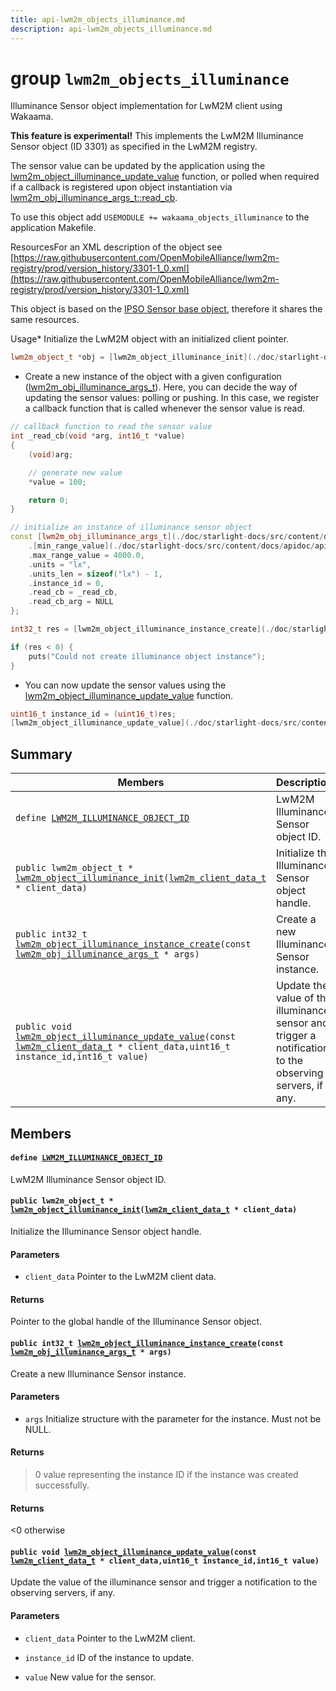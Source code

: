 ```yaml
---
title: api-lwm2m_objects_illuminance.md
description: api-lwm2m_objects_illuminance.md
---
```

# group `lwm2m_objects_illuminance` 

Illuminance Sensor object implementation for LwM2M client using Wakaama.

**This feature is experimental!**
 This implements the LwM2M Illuminance Sensor object (ID 3301) as specified in the LwM2M registry.

The sensor value can be updated by the application using the [lwm2m_object_illuminance_update_value](./doc/starlight-docs/src/content/docs/apidoc/api-undefined.md#group__lwm2m__objects__illuminance_1ga9f0c069ebf0507793a9d1c0fd08e2391) function, or polled when required if a callback is registered upon object instantiation via [lwm2m_obj_illuminance_args_t::read_cb](./doc/starlight-docs/src/content/docs/apidoc/api-lwm2m_objects_ipso_sensor_base.md#structlwm2m__obj__ipso__sensor__base__args_1a2f28f2cc94171b2cbec8220aae925cf7).

To use this object add `USEMODULE += wakaama_objects_illuminance` to the application Makefile.

ResourcesFor an XML description of the object see [https://raw.githubusercontent.com/OpenMobileAlliance/lwm2m-registry/prod/version_history/3301-1_0.xml](https://raw.githubusercontent.com/OpenMobileAlliance/lwm2m-registry/prod/version_history/3301-1_0.xml)

This object is based on the [IPSO Sensor base object](./doc/starlight-docs/src/content/docs/apidoc/api-undefined.md#group__lwm2m__objects__ipso__sensor__base), therefore it shares the same resources.

Usage* Initialize the LwM2M object with an initialized client pointer.

```cpp
lwm2m_object_t *obj = [lwm2m_object_illuminance_init](./doc/starlight-docs/src/content/docs/apidoc/api-undefined.md#group__lwm2m__objects__illuminance_1gae50771602a222986f351c0fb3eab0c85)(&client_data);
```

* Create a new instance of the object with a given configuration ([lwm2m_obj_illuminance_args_t](./doc/starlight-docs/src/content/docs/apidoc/api-undefined.md#group__lwm2m__objects__illuminance_1gac5174386eee1ba563fa9dfc583e6e5c8)). Here, you can decide the way of updating the sensor values: polling or pushing. In this case, we register a callback function that is called whenever the sensor value is read.

```cpp
// callback function to read the sensor value
int _read_cb(void *arg, int16_t *value)
{
    (void)arg;

    // generate new value
    *value = 100;

    return 0;
}

// initialize an instance of illuminance sensor object
const [lwm2m_obj_illuminance_args_t](./doc/starlight-docs/src/content/docs/apidoc/api-lwm2m_objects_ipso_sensor_base.md#structlwm2m__obj__ipso__sensor__base__args) illuminance_args = {
    .[min_range_value](./doc/starlight-docs/src/content/docs/apidoc/api-lwm2m_objects_ipso_sensor_base.md#structlwm2m__obj__ipso__sensor__base__args_1ae92955518642dd6f13cd4db97805f2c0) = 0.0,
    .max_range_value = 4000.0,
    .units = "lx",
    .units_len = sizeof("lx") - 1,
    .instance_id = 0,
    .read_cb = _read_cb,
    .read_cb_arg = NULL
};

int32_t res = [lwm2m_object_illuminance_instance_create](./doc/starlight-docs/src/content/docs/apidoc/api-undefined.md#group__lwm2m__objects__illuminance_1ga57c027d4e8a5ea1ca734cf64006eba45)(&illuminance_args);

if (res < 0) {
    puts("Could not create illuminance object instance");
}
```

* You can now update the sensor values using the [lwm2m_object_illuminance_update_value](./doc/starlight-docs/src/content/docs/apidoc/api-undefined.md#group__lwm2m__objects__illuminance_1ga9f0c069ebf0507793a9d1c0fd08e2391) function.

```cpp
uint16_t instance_id = (uint16_t)res;
[lwm2m_object_illuminance_update_value](./doc/starlight-docs/src/content/docs/apidoc/api-undefined.md#group__lwm2m__objects__illuminance_1ga9f0c069ebf0507793a9d1c0fd08e2391)(&client_data, instance_id, new_value);
```

## Summary

 Members                        | Descriptions                                
--------------------------------|---------------------------------------------
`define `[`LWM2M_ILLUMINANCE_OBJECT_ID`](#group__lwm2m__objects__illuminance_1ga83a500d34bb8020f7583acf49216dc09)            | LwM2M Illuminance Sensor object ID.
`public lwm2m_object_t * `[`lwm2m_object_illuminance_init`](#group__lwm2m__objects__illuminance_1gae50771602a222986f351c0fb3eab0c85)`(`[`lwm2m_client_data_t`](./doc/starlight-docs/src/content/docs/apidoc/api-lwm2m_client.md#structlwm2m__client__data__t)` * client_data)`            | Initialize the Illuminance Sensor object handle.
`public int32_t `[`lwm2m_object_illuminance_instance_create`](#group__lwm2m__objects__illuminance_1ga57c027d4e8a5ea1ca734cf64006eba45)`(const `[`lwm2m_obj_illuminance_args_t`](./doc/starlight-docs/src/content/docs/apidoc/api-undefined.md#group__lwm2m__objects__illuminance_1gac5174386eee1ba563fa9dfc583e6e5c8)` * args)`            | Create a new Illuminance Sensor instance.
`public void `[`lwm2m_object_illuminance_update_value`](#group__lwm2m__objects__illuminance_1ga9f0c069ebf0507793a9d1c0fd08e2391)`(const `[`lwm2m_client_data_t`](./doc/starlight-docs/src/content/docs/apidoc/api-lwm2m_client.md#structlwm2m__client__data__t)` * client_data,uint16_t instance_id,int16_t value)`            | Update the value of the illuminance sensor and trigger a notification to the observing servers, if any.

## Members

#### `define `[`LWM2M_ILLUMINANCE_OBJECT_ID`](#group__lwm2m__objects__illuminance_1ga83a500d34bb8020f7583acf49216dc09) 

LwM2M Illuminance Sensor object ID.

#### `public lwm2m_object_t * `[`lwm2m_object_illuminance_init`](#group__lwm2m__objects__illuminance_1gae50771602a222986f351c0fb3eab0c85)`(`[`lwm2m_client_data_t`](./doc/starlight-docs/src/content/docs/apidoc/api-lwm2m_client.md#structlwm2m__client__data__t)` * client_data)` 

Initialize the Illuminance Sensor object handle.

#### Parameters
* `client_data` Pointer to the LwM2M client data.

#### Returns
Pointer to the global handle of the Illuminance Sensor object.

#### `public int32_t `[`lwm2m_object_illuminance_instance_create`](#group__lwm2m__objects__illuminance_1ga57c027d4e8a5ea1ca734cf64006eba45)`(const `[`lwm2m_obj_illuminance_args_t`](./doc/starlight-docs/src/content/docs/apidoc/api-undefined.md#group__lwm2m__objects__illuminance_1gac5174386eee1ba563fa9dfc583e6e5c8)` * args)` 

Create a new Illuminance Sensor instance.

#### Parameters
* `args` Initialize structure with the parameter for the instance. Must not be NULL.

#### Returns
> 0 value representing the instance ID if the instance was created successfully. 

#### Returns
<0 otherwise

#### `public void `[`lwm2m_object_illuminance_update_value`](#group__lwm2m__objects__illuminance_1ga9f0c069ebf0507793a9d1c0fd08e2391)`(const `[`lwm2m_client_data_t`](./doc/starlight-docs/src/content/docs/apidoc/api-lwm2m_client.md#structlwm2m__client__data__t)` * client_data,uint16_t instance_id,int16_t value)` 

Update the value of the illuminance sensor and trigger a notification to the observing servers, if any.

#### Parameters
* `client_data` Pointer to the LwM2M client. 

* `instance_id` ID of the instance to update. 

* `value` New value for the sensor.


